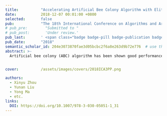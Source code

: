 ```yaml
---
title:          "Accelerating Artificial Bee Colony Algorithm with Elite Neighborhood Learning"
date:           2018-12-07 00:01:00 +0800
selected:       false
pub:            "The 18th International Conference on Algorithms and Architectures for Parallel Processing (ICA3PP)"
# pub_pre:        "Submitted to "
# pub_post:       'Under review.'
pub_last:       ' <span class="badge badge-pill badge-publication badge-success" style="background-color:blue">EI</span>'
pub_date:       "2018"
semantic_scholar_id: 204e3073870fae3d05bcbc2f6a8e263d9b72e776  # use this to retrieve citation count
abstract: >-
  Artificial bee colony (ABC) algorithm has been shown good performance over many optimization problems. For some complex optimization problems, however, ABC often suffers from a slow convergence speed, because it is good at exploration but poor at exploitation. To achieve a better tradeoff between the exploration and exploitation capabilities, we introduce the breadth-first search (BFS) framework and depth-first search (DFS) framework into different phases of ABC respectively. The BFS framework is combined with the employed bee phase to focus on the exploration, while the DFS framework is integrated into the onlooker bee phase to concentrate on exploitation...


cover:          /assets/images/covers/2018ICA3PP.png

authors:
  - Xinyu Zhou
  - Yunan Liu
  - Yong Ma
  - etc.
links:
  DOI: https://doi.org/10.1007/978-3-030-05051-1_31
---
```

